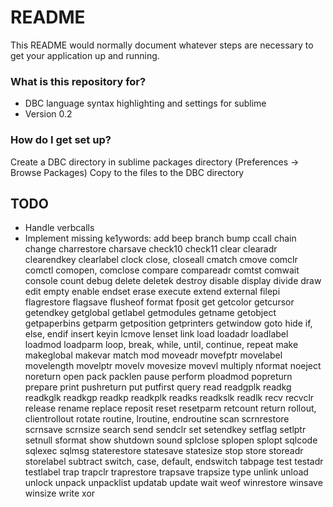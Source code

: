 # README #

This README would normally document whatever steps are necessary to get your application up and running.

### What is this repository for? ###

* DBC language syntax highlighting and settings for sublime
* Version 0.2

### How do I get set up? ###

Create a DBC directory in sublime packages directory (Preferences -> Browse Packages)
Copy to the files to the DBC directory


## TODO ##

- Handle verbcalls
- Implement missing ke1ywords:
	add
	beep
	branch
	bump
	ccall
	chain
	change
	charrestore
	charsave
	check10
	check11
	clear
	clearadr
	clearendkey
	clearlabel
	clock
	close, closeall
	cmatch
	cmove
	comclr
	comctl
	comopen, comclose
	compare
	compareadr
	comtst
	comwait
	console
	count
	debug
	delete
	deletek
	destroy
	disable
	display
	divide
	draw
	edit
	empty
	enable
	endset
	erase
	execute
	extend
	external
	filepi
	flagrestore
	flagsave
	flusheof
	format
	fposit
	get
	getcolor
	getcursor
	getendkey
	getglobal
	getlabel
	getmodules
	getname
	getobject
	getpaperbins
	getparm
	getposition
	getprinters
	getwindow
	goto
	hide
	if, else, endif
	insert
	keyin
	lcmove
	lenset
	link
	load
	loadadr
	loadlabel
	loadmod
	loadparm
	loop, break, while, until, continue, repeat
	make
	makeglobal
	makevar
	match
	mod
	moveadr
	movefptr
	movelabel
	movelength
	movelptr
	movelv
	movesize
	movevl
	multiply
	nformat
	noeject
	noreturn
	open
	pack
	packlen
	pause
	perform
	ploadmod
	popreturn
	prepare
	print
	pushreturn
	put
	putfirst
	query
	read
	readgplk
	readkg
	readkglk
	readkgp
	readkp
	readkplk
	readks
	readkslk
	readlk
	recv
	recvclr
	release
	rename
	replace
	reposit
	reset
	resetparm
	retcount
	return
	rollout, clientrollout
	rotate
	routine, lroutine, endroutine
	scan
	scrnrestore
	scrnsave
	scrnsize
	search
	send
	sendclr
	set
	setendkey
	setflag
	setlptr
	setnull
	sformat
	show
	shutdown
	sound
	splclose
	splopen
	splopt
	sqlcode
	sqlexec
	sqlmsg
	staterestore
	statesave
	statesize
	stop
	store
	storeadr
	storelabel
	subtract
	switch, case, default, endswitch
	tabpage
	test
	testadr
	testlabel
	trap
	trapclr
	traprestore
	trapsave
	trapsize
	type
	unlink
	unload
	unlock
	unpack
	unpacklist
	updatab
	update
	wait
	weof
	winrestore
	winsave
	winsize
	write
	xor